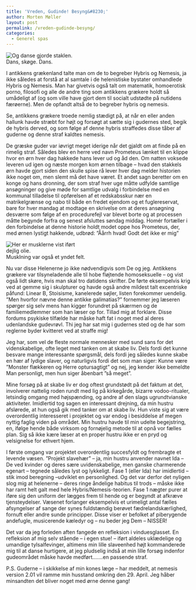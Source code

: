 ```yaml
---
title: 'Vreden, Gudinde! Besyng&#8230;'
author: Morten Møller
layout: post
permalink: /vreden-gudinde-besyng/
categories:
  - Generel spas
---
```

<div class="bitImage bitRight" style="width: 188px">
  <img src="http://www.abekat.net/wp-content/images/greece_01.gif" alt="Og danse gjorde staklen." /><br /> Dans, skøge. Dans.
</div>

I antikkens grækenland talte man om de to begreber Hybris og Nemesis, ja ikke således at forstå at al samtale i de helenistiske bystater omhandlede Hybris og Nemesis. Man har givetvis også talt om matematik, homoerotisk porno, filosofi og alle de andre ting som antikkens grækere holdt så umådeligt af (og som ville have gjort dem til socialt udstødte på nutidens færøerne). Men de opfandt altså de to begreber hybris og nemesis.

Se, antikkens grækere troede nemlig stædigt på, at når en eller anden hallunk havde stræbt for højt og forsøgt at sætte sig i gudernes sted, begik de hybris derved, og som følge af denne hybris straffedes disse tåber af guderne og denne straf kaldtes nemesis.

De græske guder var iøvrigt meget iderige når det gjaldt om at finde på en rimelig straf. Således blev en herre ved navn Prometeus lænket til en klippe hvor en ørn hver dag hakkede hans lever ud og åd den. Om natten voksede leveren ud igen og næste morgen kom ørnen tilbage – hvad den stakkels ørn havde gjort siden den skulle spise rå lever hver dag melder historien ikke noget om, men slemt må det have været. Et andet sagn beretter om en konge og hans dronning, der som straf hver uge måtte udfylde samtlige ansøgninger og give møde for samtlige udvalg i forbindelse med en kommunal tilladelse til opførelsen af et redskabsskur nær en matrikelgrænse og nabo til både en fredet ejendom og et fuglereservat, bare for hver mandag at modtage en skrivelse om at deres ansøgning desværre som følge af en procedurefejl var blevet borte og at processen måtte begynde forfra og senest afsluttes søndag middag. Homér fortæller i den forbindelse at denne historie holdt modet oppe hos Prometeus, der, med ørnen lystigt hakkende, udbrød: ”Åårrh hvad! Godt det ikke er mig”

<div class="bitImage bitLeft" style="width: 224px">
  <img src="http://www.abekat.net/wp-content/images/hercules_01.jpg" alt="Her er musklerne vist iført dejlig olie." /><br /> Musklning var også et yndet felt.
</div>

Nu var disse Helenerne jo ikke nødvendigvis som De og jeg. Antikkens grækere var tilsyneladende alle til hobe fløjtende homoseksuelle – og vist også lidt skøre, hvis man skal tro datidens skrifter. De førte eksempelvis krig ved at gemme sig i skulpturer og havde også andre mildest talt excentriske påfund: Linear B, Stoisisme, kanelerede søjler, listen forekommer uendelig. ”Men hvorfor nævne denne antikke galimatias?” fornemmer jeg læseren spørger sig selv mens han kigger forundret på skærmen og de familiemedlemmer som han læser op for. Tillad mig at forklare. Disse fordums psykiske tilfælde har måske haft fat i noget med al deres udenlandske gudevrøvl. Thi jeg har sat mig i gudernes sted og de har som reglerne byder kvitteret ved at straffe mig!

Jeg har, som vel de fleste normale mennesker med sund sans for det videnskabelige, ofte leget med tanken om at skabe liv. Dels fordi det kunne besvare mange interessante spørgsmål, dels fordi jeg således kunne skabe en hær af lydige slaver, og naturligvis fordi det som man siger: Kunne være ”Monster flækkeren og Herre optursagtigt” og nej, jeg kender ikke bemeldte Man personligt, men hun siger åbenbart ”så meget”.

Mine forsøg på at skabe liv er dog oftest grundstødt på det faktum at det, involverer nattelig roden rundt med lig på kirkegårde, bizarre vodoo-ritualer, letsindig omgang med højspænding, og andre af den slags ugrundtvianske aktiviteter. Imidlertid tog sagen en interessant drejning, da min hustru afslørede, at hun også gik med tanker om at skabe liv. Hun viste sig at være overordentlig interesseret i projektet og var endog i besiddelse af megen nyttig faglig viden på området. Min hustru havde til min udelte begejstring, en, ifølge hende både virksom og fornøjelig metode til at opnå vor fælles plan. Sig så ikke kære læser at en proper hustru ikke er en pryd og velsignelse for ethvert hjem.

I første omgang var projektet overordentlig succesfyldt og frembragte et levende væsen. ”Projekt slavehær” – ja, min hustru anvender navnet Ida – De ved kvinder og deres sære uvidenskabelige, men ganske charmerende egenart – tegnede således lyst og lykkeligt. Fase 1 (eller Ida) har imidlertid – stik imod beregning –udviklet en personlighed. Og det var derfor det nyligen slog mig at helenerne – deres ringe åndelige habitus til trods – måske ikke har ramt helt galt med hele Hybris/Nemesis-teorien. Fase 1 nægter purer at iføre sig den uniform der lægges frem til hende og er begyndt at afkræve tjensteydelser. Væsenet forlanger eksempelvis et urimeligt antal fælles afsyngelser af sange der synes fuldstændig berøvet fædrelandskærlighed, fornuft eller andre sunde principper. Disse viser er befolket af piberygende andefugle, musicerende kæledyr og – nu beder jeg Dem – NISSER!

Det var da jeg forleden aften fangede en refleksion i vinduesglasset. En refleksion af mig selv stående – i egen stue! – iført aldeles uklædelige og umandige tylsalfevinger, altimens min lille slaveenhed højt kommanderede mig til at danse hurtigere, at jeg pludselig indså at min lille forsøg indenfor gudeområdet måske havde medført…….en passende straf.

P.S. Guderne – i skikkelse af min kones læge – har meddelt, at nemesis version 2.01 vil ramme min husstand omkring den 29. April. Jeg håber minsandten det bliver noget med ørne denne gang!